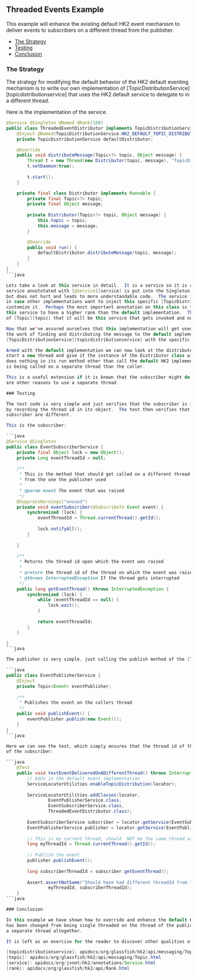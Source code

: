 [//]: # " DO NOT ALTER OR REMOVE COPYRIGHT NOTICES OR THIS HEADER. "
[//]: # "  "
[//]: # " Copyright (c) 2013-2017 Oracle and/or its affiliates. All rights reserved. "
[//]: # "  "
[//]: # " The contents of this file are subject to the terms of either the GNU "
[//]: # " General Public License Version 2 only (''GPL'') or the Common Development "
[//]: # " and Distribution License(''CDDL'') (collectively, the ''License'').  You "
[//]: # " may not use this file except in compliance with the License.  You can "
[//]: # " obtain a copy of the License at "
[//]: # " https://oss.oracle.com/licenses/CDDL+GPL-1.1 "
[//]: # " or LICENSE.txt.  See the License for the specific "
[//]: # " language governing permissions and limitations under the License. "
[//]: # "  "
[//]: # " When distributing the software, include this License Header Notice in each "
[//]: # " file and include the License file at LICENSE.txt. "
[//]: # "  "
[//]: # " GPL Classpath Exception: "
[//]: # " Oracle designates this particular file as subject to the ''Classpath'' "
[//]: # " exception as provided by Oracle in the GPL Version 2 section of the License "
[//]: # " file that accompanied this code. "
[//]: # "  "
[//]: # " Modifications: "
[//]: # " If applicable, add the following below the License Header, with the fields "
[//]: # " enclosed by brackets [] replaced by your own identifying information: "
[//]: # " ''Portions Copyright [year] [name of copyright owner]'' "
[//]: # "  "
[//]: # " Contributor(s): "
[//]: # " If you wish your version of this file to be governed by only the CDDL or "
[//]: # " only the GPL Version 2, indicate your decision by adding ''[Contributor] "
[//]: # " elects to include this software in this distribution under the [CDDL or GPL "
[//]: # " Version 2] license.''  If you don't indicate a single choice of license, a "
[//]: # " recipient has the option to distribute your version of this file under "
[//]: # " either the CDDL, the GPL Version 2 or to extend the choice of license to "
[//]: # " its licensees as provided above.  However, if you add GPL Version 2 code "
[//]: # " and therefore, elected the GPL Version 2 license, then the option applies "
[//]: # " only if the new code is made subject to such option by the copyright "
[//]: # " holder. "

## Threaded Events Example

This example will enhance the existing default HK2 event mechanism to deliver events to subscribers on a different thread from
the publisher.

+ [The Strategy](threaded-events-example.html#The_Strategy)
+ [Testing](threaded-events-example.html#Testing)
+ [Conclusion](threaded-events-example.html#Conclusion)

### The Strategy

The strategy for modifying the default behavior of the HK2 default eventing mechanism is to write our own implementation of
[TopicDistributionService][topicdistributionservice] that uses the HK2 default service to delegate to in a different
thread.

Here is the implementation of the service.

```java
@Service @Singleton @Named @Rank(100)
public class ThreadedEventDistributor implements TopicDistributionService {
    @Inject @Named(TopicDistributionService.HK2_DEFAULT_TOPIC_DISTRIBUTOR)
    private TopicDistributionService defaultDistributor;

    @Override
    public void distributeMessage(Topic<?> topic, Object message) {
        Thread t = new Thread(new Distributor(topic, message), "TopicDistributor");
        t.setDaemon(true);
        
        t.start();
    }

    private final class Distributor implements Runnable {
        private final Topic<?> topic;
        private final Object message;
        
        private Distributor(Topic<?> topic, Object message) {
            this.topic = topic;
            this.message = message;
        }

        @Override
        public void run() {
            defaultDistributor.distributeMessage(topic, message);            
        }
    }
}
```java

Lets take a look at this service in detail.  It is a service so it is annotated with [@Service][service].  By default an
service annototated with [@Service][service] is put into the Singleton scope, so the @Singleton annotation is not necessary,
but does not hurt and leads to more understandable code.  The service is also annotated with @Named which is a nice practice
in case other implementations want to inject this specific [TopicDistributionService][topicdistributionservice] in order to
customize it.  Perhaps the most important annotation on this class is the [@Rank][rank] annotation, since that will cause
this service to have a higher rank than the default implementation.  This implies that when someone invokes the publish method
of [Topic][topic] that it will be this service that gets invoked and not the default one.

Now that we've assured ourselves that this implementation will get used rather than the default one we still want to delegate
the work of finding and distributing the message to the default implementation.  To do this we @Inject the
[TopicDistributionService][topicdistributionservice] with the specific name given to the HK2 default implementation.

Armed with the default implementation we can now look at the distributeMessage method.  All it needs to do is
start a new thread and give it the instance of the Distributor class with the Topic and message.  The Distributor
does nothing in its run method other than call the default HK2 implementation.  But now the default HK2 distributeMethod method
is being called on a separate thread than the caller.

This is a useful extension if it is known that the subscriber might do something that takes a long time in its method or if there
are other reasons to use a separate thread.

### Testing

The test code is very simple and just verifies that the subscriber is in fact on a different thread than the caller.  It does this
by recording the thread id in its object.  The test then verifies that the thread id of the publisher and the thread id of the
subscriber are different.

This is the subscriber:

```java
@Service @Singleton
public class EventSubscriberService {
    private final Object lock = new Object();
    private Long eventThreadId = null;
    
    /**
     * This is the method that should get called on a different thread
     * from the one the publisher used
     * 
     * @param event The event that was raised
     */
    @SuppressWarnings("unused")
    private void eventSubscriber(@SubscribeTo Event event) {
        synchronized (lock) {
            eventThreadId = Thread.currentThread().getId();
            
            lock.notifyAll();
        }
        
    }
    
    /**
     * Returns the thread-id upon which the event was raised
     * 
     * @return the thread-id of the thread on which the event was raised
     * @throws InterruptedException If the thread gets interrupted
     */
    public long getEventThread() throws InterruptedException {
        synchronized (lock) {
            while (eventThreadId == null) {
                lock.wait();
            }
            
            return eventThreadId;
        }
    }

}
```java

The publisher is very simple, just calling the publish method of the [Topic][topic] with a new Event:

```java
public class EventPublisherService {
    @Inject
    private Topic<Event> eventPublisher;
    
    /**
     * Publishes the event on the callers thread
     */
    public void publishEvent() {
        eventPublisher.publish(new Event());
    }
}
```java

Here we can see the test, which simply ensures that the thread id of the publisher is not the same as the thread id
of the subscriber:

```java
    @Test
    public void testEventDeliveredOnADifferentThread() throws InterruptedException {
        // Adds in the default event implementation
        ServiceLocatorUtilities.enableTopicDistribution(locator);
        
        ServiceLocatorUtilities.addClasses(locator,
                EventPublisherService.class,
                EventSubscriberService.class,
                ThreadedEventDistributor.class);
        
        EventSubscriberService subscriber = locator.getService(EventSubscriberService.class);
        EventPublisherService publisher = locator.getService(EventPublisherService.class);
        
        // This is my current thread, should  NOT be the same thread as the subscriber method call
        long myThreadId = Thread.currentThread().getId();
        
        // Publish the event
        publisher.publishEvent();
        
        long subscriberThreadId = subscriber.getEventThread();
        
        Assert.assertNotSame("Should have had different threadId from " + myThreadId,
                myThreadId, subscriberThreadId);
    }
```java

### Conclusion

In this example we have shown how to override and enhance the default HK2 messaging provider.  The quality of service
has been changed from being single threaded on the thread of the publisher to having the subscribers invoked on
a separate thread altogether.

It is left as an exercise for the reader to discover other qualities of service that can be modified in this way.

[topicdistributionservice]: apidocs/org/glassfish/hk2/api/messaging/TopicDistributionService.html
[topic]: apidocs/org/glassfish/hk2/api/messaging/Topic.html
[service]: apidocs/org/jvnet/hk2/annotations/Service.html
[rank]: apidocs/org/glassfish/hk2/api/Rank.html

